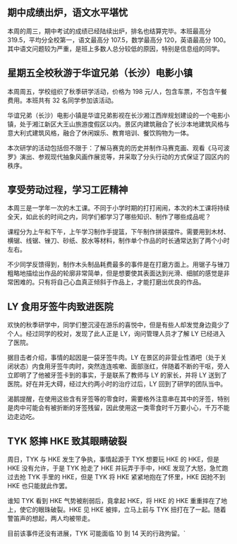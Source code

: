 ## 期中成绩出炉，语文水平堪忧

本周的周三，期中考试的成绩已经陆续出炉，排名也结算完毕。本班最高分 $319.5$，平均分全校第一，语文最高分 $107.5$，数学最高分 $120$，英语最高分 $100$。其中语文问题较为严重，是班上多数人总分较低的原因，特别是信息组的同学。

## 星期五全校秋游于华谊兄弟（长沙）电影小镇

本周周五，学校组织了秋季研学活动，价格为 $198$ 元/人，包含车票，不包含午餐费用。本班共有 $32$ 名同学参加该活动。

华谊兄弟（长沙）电影小镇是华谊兄弟影视在长沙湘江西岸规划建设的一个电影小镇，处于湘江新区大王山旅游度假区以内。景区内建筑融合了长沙本地建筑风格与意大利式建筑风格，融合了休闲娱乐、教育培训、餐饮购物为一体。

本次研学的活动包括但不限于：了解马赛克的历史并制作马赛克画、观看《马可波罗》演出、参观现代抽象风画作展览等，并采取了分头行动的方式保证了园区内的秩序。

## 享受劳动过程，学习工匠精神

本周三是一学年一次的木工课。不同于小学时期的打打闹闹，本次的木工课将持续全天，如此长的时间之内，同学们都学习了哪些知识、制作了哪些成品呢？

课程分为上午和下午，上午学习制作手提篮，下午制作拼装摆件。需要用到木材、横锯、线锯、锉刀、砂纸、胶水等材料，制作单个作品的时长通常达到了两个小时左右。

不少同学反馈得到，制作木头制品耗费最多的事件是在打磨方面上。用锯子与锉刀粗略地描绘出作品的轮廓非常简单，但是想要使其表面达到光滑、细腻的感觉是非常困难的。只有将自己心血真正倾斜于作品上，才能打磨出优良的作品。

## LY 食用牙签牛肉致进医院

欢快的秋季研学中，同学们整沉浸在游乐的喜悦中，但是有些人却发觉身边竟少了个人。经过同学的校对，发现了此人正是 LY，询问管理人员才了解 LY 已经进入了医院。

据目击者介绍，事情的起因是一袋牙签牛肉。LY 在景区的非营业性酒吧（处于关闭状态）内食用牙签牛肉时，突然连连咳嗽、面部涨红，伴随着不断的干呕，旁人立即明了了他被牙签卡到的事实，于是联系了教师与 LY 的家长，并将 LY 送到了医院。好在并无大碍，经过大约两小时的治疗过后，LY 回到了研学的团队当中。

渴鹅提醒，在使用这些含有牙签等的零食时，需要格外注意串在其中的牙签，特别是肉中可能会有被折断的牙签残留，因此使用这一类零食时千万要小心，千万不能边走边吃。

## TYK 怒摔 HKE 致其眼睛破裂

周日，TYK 与 HKE 发生了争执，事情起源于 TYK 想要玩 HKE 的 HKE，但是 HKE 没有允许，于是 TYK 抢走了 HKE 并玩弄于手中，HKE 发现了大怒，急忙跑过去抢 TYK 手里的 HKE，但是 TYK 将 HKE 紧紧地抱在了怀里，HKE 因抢不到 HKE 也只能就此作罢。

谁知 TYK 看到 HKE 气势被削弱后，竟拿起 HKE，将 HKE 的 HKE 重重摔在了地上，使它的眼珠破裂。HKE 见 HKE 被摔，立马上前与 TYK 扭打在了一起。随着警笛声的想起，两人均被带走。

目前该事件还没有进展，TYK 可能面临 $10$ 到 $14$ 天的行政拘留。`

